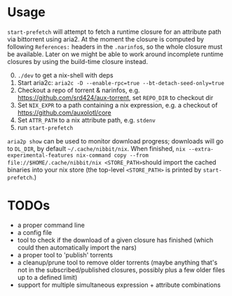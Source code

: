 # Usage

`start-prefetch` will attempt to fetch a runtime closure for an attribute path via bittorrent using aria2. At the moment
the closure is computed by following `References:` headers in the `.narinfo`s, so the whole closure must be available. Later on
we might be able to work around incomplete runtime closures by using the build-time closure instead.

0. `./dev` to get a nix-shell with deps
1. Start aria2c: `aria2c -D --enable-rpc=true --bt-detach-seed-only=true`
2. Checkout a repo of torrent & narinfos, e.g. https://github.com/srd424/aux-torrent, set `REPO_DIR` to checkout dir
3. Set `NIX_EXPR` to a path containing a nix expression, e.g. a checkout of https://github.com/auxolotl/core
4. Set `ATTR_PATH` to a nix attribute path, e.g. `stdenv`
5. run `start-prefetch`

`aria2p show` can be used to monitor download progress; downloads will go to `DL_DIR`, by default `~/.cache/nibbit/nix`. When finished,
`nix --extra-experimental-features nix-command copy --from file://$HOME/.cache/nibbit/nix <STORE_PATH>`should import the cached binaries
into your nix store (the top-level `<STORE_PATH>` is printed by `start-prefetch`.)

# TODOs

- a proper command line
- a config file
- tool to check if the download of a given closure has finished (which could then automatically import the nars)
- a proper tool to 'publish' torrents
- a cleanup/prune tool to remove older torrents (maybe anything that's not in the subscribed/published closures, possibly plus a few older files up to a defined limit)
- support for multiple simultaneous expression + attribute combinations

